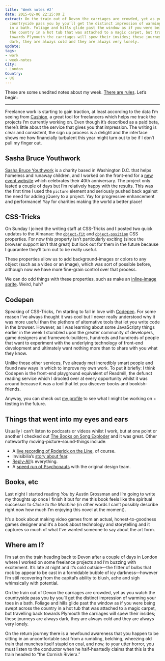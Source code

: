 ```yaml
---
title: 'Week notes #2'
date: 2015-02-06 22:25:00 Z
extract: On the train out of Devon the carriages are crowded, yet as you watch the
  countryside pass you by you’ll get the distinct impression of warming your toes
  in a bath. Foliage and hills glide past the window as if you were being swept across
  the country in a hot tub that was attached to a magic carpet, but travelling back
  towards Plymouth the carriages will spew their insides; these journeys are always
  dark, they are always cold and they are always very lonely.
update: 
tags:
- work
- week-notes
City:
- London
Country:
- UK
---
```


These are some unedited notes about my week. [There are rules](https://twitter.com/robinrendle/status/561255710567460865). Let’s begin:

***
  
Freelance work is starting to gain traction, at least according to the data I’m seeing from [Cushion](http://cushionapp.com/), a great tool for freelancers which helps me track the projects I’m currently working on. Even though it’s described as a paid beta, there’s little about the service that gives you that impression. The writing is clear and consistent, the sign up process is a delight and the interface shows me how financially turbulent this year might turn out to be if I don’t pull my finger out.


## Sasha Bruce Youthwork

[Sasha Bruce Youthwork](http://sashabruce.org/) is a charity based in Washington D.C. that helps homeless and runaway children, and I worked on the front-end for a [new event website](http://sashabruce.org/40/) which celebrates their 40th anniversary. The project only lasted a couple of days but I’m relatively happy with the results. This was the first time I used the `picture` element and seriously pushed back against the need for adding jQuery to a project. Yay for progressive enhancement and performance! Yay for charities making the world a better place!


## CSS-Tricks

On Sunday I joined the writing staff at CSS-Tricks and I posted two quick updates to the Almanac: the [`object-fit`](http://css-tricks.com/almanac/properties/o/object-fit/) and [`object-position`](http://css-tricks.com/almanac/properties/o/object-position/) CSS properties. For now this property isn’t particularly exciting (since the browser support isn’t that great) but look out for them in the future because I guarantee they’ll turn out to be really useful.

These properties allow us to add background-images or colors to any object (such as a video or an image), which was sort of possible before, although now we have more fine-grain control over that process.

We can do odd things with these properties, such as make an [inline-image sprite](http://css-tricks.com/spriting-img/). Weird, huh?

## Codepen

Speaking of CSS-Tricks, I’m starting to fall in love with [Codepen](http://codepen.io). For some reason I’ve always thought it was cool but I never really understood why it was more useful than the plethora of alternative tools that let you write code in the browser. However, as I was learning about some JavaScripty things earlier in the week I stumbled upon the greater community of developers, game designers and framework-builders, hundreds and hundreds of people that want to experiment with the underlying technology of front-end development and ultimately want nothing more than to share with you what they know.

Unlike those other services, I’ve already met incredibly smart people and found new ways in which to improve my own work. To put it briefly: I think Codepen is the front-end playground equivalent of Readmill, the defunct reading service which I drooled over at every opportunity whilst it was around because it was a tool that let you discover books and bookish-friends.

Anyway, you can check out [my profile](http://codepen.io/robinrendle) to see what I might be working on + testing in the future.


## Things that went into my eyes and ears

Usually I can’t listen to podcasts or videos whilst I work, but at one point or another I checked out [The Books on Song Exploder](https://soundcloud.com/hrishihirway/song-exploder-no-22-the-books) and it was great. Other noteworthy moving-picture-sound-things include:

- A [live recording of Roderick on the Line](http://www.merlinmann.com/roderick/bonus-roderick-on-the-line-live-at-verdi-club-sf.html), of course. 
- Invisibilia’s [story about fear](http://www.npr.org/programs/invisibilia/377515477/fearless).
- [Reply-All](http://gimletmedia.com/show/reply-all/)’s everything.
- A [speed run of Psychonauts](https://www.youtube.com/watch?v=lsDc1YVxHA0) with the original design team.


## Books, etc

Last night I started reading *You* by Austin Grossman and I’m going to write my thoughts up once I finish it but for me this book feels like the spiritual successor to *Close to the Machine* (in other words I can’t possibly describe right now how much I’m enjoying this novel at the moment). 

It’s a book about making video games from an actual, honest-to-goodness games designer and it’s a book about technology and storytelling and it captures so much of what I’ve wanted someone to say about the art form.


## Where am I?

I’m sat on the train heading back to Devon after a couple of days in London where I worked on some freelance projects and I’m buzzing with excitement. It’s late at night and it’s cold outside—the flitter of bulbs that rock by appear to be cast in a formidable bubble of icy darkness—however I’m still recovering from the capital’s ability to blush, ache and sigh whimsically with potential.

On the train out of Devon the carriages are crowded, yet as you watch the countryside pass you by you’ll get the distinct impression of warming your toes in a bath. Foliage and hills glide past the window as if you were being swept across the country in a hot tub that was attached to a magic carpet, but travelling back towards Plymouth the carriages will spew their insides; these journeys are always dark, they are always cold and they are always very lonely.

On the return journey there is a newfound awareness that you happen to be sitting in an uncomfortable seat from a rumbling, belching, wheezing old train that munches itself stupid on coal, and now, to your utter horror, you must listen to the conductor when he half-heartedly claims that this is the train headed to “the Cornish Riviera.”
